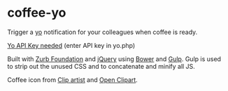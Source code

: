 coffee-yo
=========

Trigger a [yo](http://www.justyo.co) notification for your colleagues when coffee is ready.

[Yo API Key needed](http://yoapi.justyo.co/) (enter API key in yo.php)

Built with [Zurb Foundation](http://foundation.zurb.com) and [jQuery](http://jquery.com) using [Bower](http://bower.io) and [Gulp](http://gulpjs.com). Gulp is used to strip out the unused CSS and to concatenate and minify all JS.

Coffee icon from [Clip artist](http://clipartist.net/svg/coffee-cup-icon-scallywag-clipartist-net-art-svg/) and [Open Clipart](http://openclipart.org/detail/104185/coffee-cup-icon-by-crazyterabyte).
